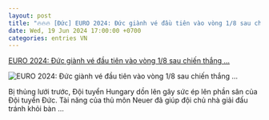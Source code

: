```yaml
---
layout: post
title: "🔥🔥🔥 [Đức] EURO 2024: Đức giành vé đầu tiên vào vòng 1/8 sau chiến thắng ..."
date: Wed, 19 Jun 2024 17:00:00 +0700
categories: entries VN
---
```

[EURO 2024: Đức giành vé đầu tiên vào vòng 1/8 sau chiến thắng ...](https://baohagiang.vn/the-thao-giai-tri/202406/euro-2024-duc-gianh-ve-dau-tien-vao-vong-18-sau-chien-thang-thu-2-lien-tiep-6d26001/)

![EURO 2024: Đức giành vé đầu tiên vào vòng 1/8 sau chiến thắng ...](https://baohagiang.vn/file/4028eaa4679b32c401679c0c74382a7e/062024/1_20240620090919.jpg)

Bị thủng lưới trước, Đội tuyển Hungary dồn lên gây sức ép lên phần sân của Đội tuyển Đức. Tài năng của thủ môn Neuer đã giúp đội chủ nhà giải đấu tránh khỏi bàn ...

